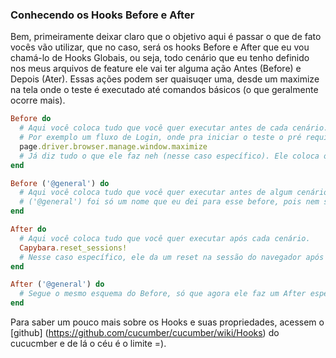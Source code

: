 ### Conhecendo os Hooks Before e After

Bem, primeiramente deixar claro que o objetivo aqui é passar o que de fato vocês vão utilizar, que no caso, será os hooks Before e After que eu vou chamá-lo de Hooks Globais, ou seja, todo cenário que eu tenho definido nos meus arquivos de feature ele vai ter alguma ação Antes (Before) e Depois (Ater). Essas ações podem ser quaisuqer uma, desde um maximize na tela onde o teste é executado até comandos básicos (o que geralmente ocorre mais).

```ruby
Before do
  # Aqui você coloca tudo que você quer executar antes de cada cenário.
  # Por exemplo um fluxo de Login, onde pra iniciar o teste o pré requisito é estar logado.
  page.driver.browser.manage.window.maximize
  # Já diz tudo o que ele faz neh (nesse caso específico). Ele coloca o navegador em formato maximizado.
end

Before ('@general') do
  # Aqui você coloca tudo que você quer executar antes de algum cenário.
  # ('@general') foi só um nome que eu dei para esse before, pois nem sempre tenho que rodar todos os befores que existem, caso eu tenha algum before específico para rodar antes de algum cenário, eu tenho que dar um nome a ele e chamá-lo no meu arquivo de feature. Veremos isso mais pra frente =).
end

After do
  # Aqui você coloca tudo que você quer executar após cada cenário.
  Capybara.reset_sessions!
  # Nesse caso específico, ele da um reset na sessão do navegador após os testes.
end

After ('@general') do
  # Segue o mesmo esquema do Before, só que agora ele faz um After específico para o fim de um cenário específico.
end
```
Para saber um pouco mais sobre os Hooks e suas propriedades, acessem o [github] (https://github.com/cucumber/cucumber/wiki/Hooks) do cucucmber e de lá o céu é o limite =).
